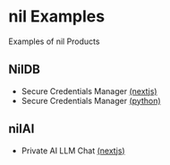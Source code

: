 # nil Examples
Examples of nil Products

## NilDB
- Secure Credentials Manager [(nextjs)](https://github.com/NillionNetwork/nil-examples/tree/main/nildb/secretvault_nextjs)
- Secure Credentials Manager [(python)](https://github.com/NillionNetwork/nil-examples/tree/main/nildb/secretvault_python)

## nilAI
- Private AI LLM Chat [(nextjs)](https://github.com/NillionNetwork/blind-module-examples/tree/main/nilai/secretllm_nextjs)

